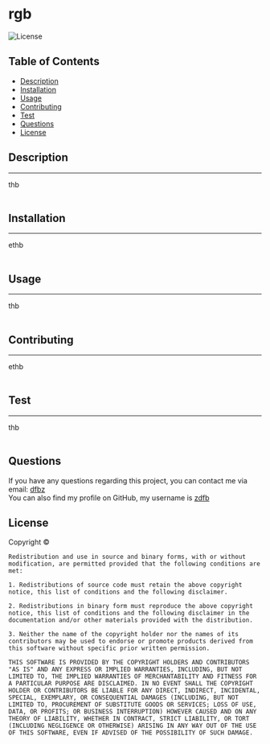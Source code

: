 # rgb
  ![License](https://img.shields.io/badge/License-BSD%203-blue.svg)

## Table of Contents
  * [Description](#Description)
  * [Installation](#Installation)
  * [Usage](#Usage)
  * [Contributing](#Contributing)
  * [Test](#Test)
  * [Questions](#Questions)
  * [License](#License)


## Description  
<hr>
thb
<br><br> 

## Installation
<hr> 
ethb
<br><br>

## Usage 
<hr>
thb
<br><br>

## Contributing
<hr>
ethb
<br><br> 

## Test
<hr>
thb
<br><br>

## Questions
If you have any questions regarding this project, you can contact me via email: [dfbz](mailto:dfbz) 
<br>
You can also find my profile on GitHub, my username is [zdfb ](https://github.com/zdfb ) 
<br>

## License
Copyright © 

    Redistribution and use in source and binary forms, with or without modification, are permitted provided that the following conditions are met:
    
    1. Redistributions of source code must retain the above copyright notice, this list of conditions and the following disclaimer.
    
    2. Redistributions in binary form must reproduce the above copyright notice, this list of conditions and the following disclaimer in the documentation and/or other materials provided with the distribution.
    
    3. Neither the name of the copyright holder nor the names of its contributors may be used to endorse or promote products derived from this software without specific prior written permission.
    
    THIS SOFTWARE IS PROVIDED BY THE COPYRIGHT HOLDERS AND CONTRIBUTORS "AS IS" AND ANY EXPRESS OR IMPLIED WARRANTIES, INCLUDING, BUT NOT LIMITED TO, THE IMPLIED WARRANTIES OF MERCHANTABILITY AND FITNESS FOR A PARTICULAR PURPOSE ARE DISCLAIMED. IN NO EVENT SHALL THE COPYRIGHT HOLDER OR CONTRIBUTORS BE LIABLE FOR ANY DIRECT, INDIRECT, INCIDENTAL, SPECIAL, EXEMPLARY, OR CONSEQUENTIAL DAMAGES (INCLUDING, BUT NOT LIMITED TO, PROCUREMENT OF SUBSTITUTE GOODS OR SERVICES; LOSS OF USE, DATA, OR PROFITS; OR BUSINESS INTERRUPTION) HOWEVER CAUSED AND ON ANY THEORY OF LIABILITY, WHETHER IN CONTRACT, STRICT LIABILITY, OR TORT (INCLUDING NEGLIGENCE OR OTHERWISE) ARISING IN ANY WAY OUT OF THE USE OF THIS SOFTWARE, EVEN IF ADVISED OF THE POSSIBILITY OF SUCH DAMAGE.
